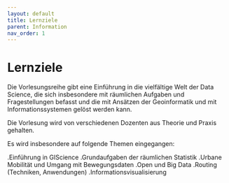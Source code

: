 ```yaml
---
layout: default
title: Lernziele
parent: Information
nav_order: 1
---
```


# Lernziele
Die Vorlesungsreihe gibt eine Einführung in die vielfältige Welt der Data Science, die sich insbesondere mit räumlichen Aufgaben und Fragestellungen befasst und die mit Ansätzen der Geoinformatik und mit Informationssystemen gelöst werden kann.

Die Vorlesung wird von verschiedenen Dozenten aus Theorie und Praxis gehalten.

Es wird insbesondere auf folgende Themen eingegangen:

.Einführung in GIScience
.Grundaufgaben der räumlichen Statistik
.Urbane Mobilität und Umgang mit Bewegungsdaten
.Open und Big Data
.Routing (Techniken, Anwendungen)
.Informationsvisualisierung
